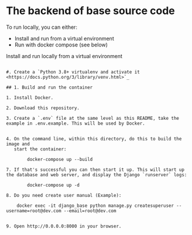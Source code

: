 The backend of base source code
===================================

To run locally, you can either:

- Install and run from a virtual environment
- Run with docker compose (see below)

Install and run locally from a virtual environment
~~~~~~~~~~~~~~~~~~~~~~~~~~~~~~~~~~~~~~~~~~~~~~~~~~

#. Create a `Python 3.8+ virtualenv and activate it <https://docs.python.org/3/library/venv.html>`_

## 1. Build and run the container

1. Install Docker.

2. Download this repository.

3. Create a `.env` file at the same level as this README, take the example in .env.example. This will be used by Docker.


4. On the command line, within this directory, do this to build the image and
   start the container:

        docker-compose up --build

7. If that's successful you can then start it up. This will start up the database and web server, and display the Django `runserver` logs:

        docker-compose up -d

8. Do you need create user manual (Example):

    docker exec -it django_base python manage.py createsuperuser --username=root@dev.com --email=root@dev.com 


9. Open http://0.0.0.0:8000 in your browser.

